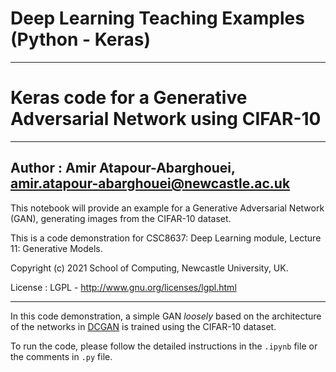 # Deep Learning Teaching Examples (Python - Keras)

---

# Keras code for a Generative Adversarial Network using CIFAR-10
---

## Author : Amir Atapour-Abarghouei, amir.atapour-abarghouei@newcastle.ac.uk

This notebook will provide an example for a Generative Adversarial Network (GAN), generating images from the CIFAR-10 dataset.

This is a code demonstration for CSC8637: Deep Learning module, Lecture 11: Generative Models. 

Copyright (c) 2021 School of Computing, Newcastle University, UK.

License : LGPL - http://www.gnu.org/licenses/lgpl.html

---

In this code demonstration, a simple GAN *loosely* based on the architecture of the networks in [DCGAN](https://arxiv.org/abs/1511.06434) is trained using the CIFAR-10 dataset.

To run the code, please follow the detailed instructions in the `.ipynb` file or the comments in `.py` file.
